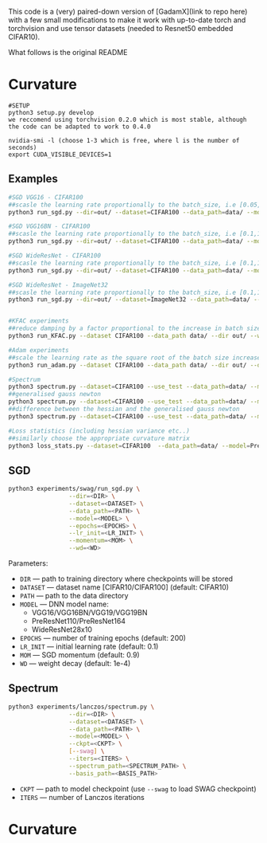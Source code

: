 This code is a (very)  paired-down version of [GadamX](link to repo here) with a few small modifications to make it work with up-to-date torch and torchvision and use tensor datasets (needed to Resnet50 embedded CIFAR10).


What follows is the original README

# Curvature

```
#SETUP
python3 setup.py develop
we reccomend using torchvision 0.2.0 which is most stable, although the code can be adapted to work to 0.4.0
```
```
nvidia-smi -l (choose 1-3 which is free, where l is the number of seconds)
export CUDA_VISIBLE_DEVICES=1
```

## Examples

```bash
#SGD VGG16 - CIFAR100
##scasle the learning rate proportionally to the batch_size, i.e [0.05,128],[0.1,256],[0.2,512]
python3 run_sgd.py --dir=out/ --dataset=CIFAR100 --data_path=data/ --model=VGG16 --epochs=300 --save_freq=50 --lr_init=0.05 --wd=0 --seed=1 --batch_size 128

#SGD VGG16BN - CIFAR100
##scasle the learning rate proportionally to the batch_size, i.e [0.1,128],[0.2,256],[0.4,512]
python3 run_sgd.py --dir=out/ --dataset=CIFAR100 --data_path=data/ --model=VGG16BN --epochs=300 --save_freq=50 --lr_init=0.1 --wd=0.0005 --seed=1 --batch_size 128

#SGD WideResNet - CIFAR100
##scasle the learning rate proportionally to the batch_size, i.e [0.1,128],[0.2,256],[0.4,512]
python3 run_sgd.py --dir=out/ --dataset=CIFAR100 --data_path=data/ --model=WideResNet28x10 --epochs=300 --save_freq=50 --lr_init=0.1 --wd=0.0005 --seed=1 --batch_size 128

#SGD WideResNet - ImageNet32 
##scasle the learning rate proportionally to the batch_size, i.e [0.1,128],[0.2,256],[0.4,512]
python3 run_sgd.py --dir=out/ --dataset=ImageNet32 --data_path=data/ --use_test --model=VGG16BN --epochs=300 --save_freq=50 --lr_init=0.1 --wd=0.0005 --seed=1 --batch_size 128


#KFAC experiments
##reduce damping by a factor proportional to the increase in batch size i.e [16,16],[8,32],[4,64],[2,128],[1,265], etc...
python3 run_KFAC.py --dataset CIFAR100 --data_path data/ --dir out/ --wd 0 --lr_init 1 --damping 16 --batch_size 16  --model VGG16 --epochs 300 --seed=1

#Adam experiments
##scale the learning rate as the square root of the batch size increase. i.e [0.0004,128],[0.00056]...
python3 run_adam.py --dataset CIFAR100 --data_path data/ --dir out/ --decoupled_wd --wd 0 --lr_init 0.0004 --model VGG16 --batch_size

#Spectrum
python3 spectrum.py --dataset=CIFAR100 --use_test --data_path=data/ --model=VGG16 --ckpt=./ckpts/c100/vgg16/sgd/run1/checkpoint-00050.pt --iters=100 --basis --curvature_matrix=hessian
##generalised gauss newton
python3 spectrum.py --dataset=CIFAR100 --use_test --data_path=data/ --model=VGG16 --ckpt=./ckpts/c100/vgg16/sgd/run1/checkpoint-00050.pt --iters=100 --basis --curvature_matrix=gn
##difference between the hessian and the generalised gauss newton
python3 spectrum.py --dataset=CIFAR100 --use_test --data_path=data/ --model=VGG16 --ckpt=./ckpts/c100/vgg16/sgd/run1/checkpoint-00050.pt --iters=100 --basis --curvature_matrix=nonggn

#Loss statistics (including hessian variance etc..)
##similarly choose the appropriate curvature matrix
python3 loss_stats.py --dataset=CIFAR100  --data_path=data/ --model=PreResNet110 --ckpt=./ckpts/c100/PreResNet110/OFIT/runshrink/checkpoint-00000.pt --stats_batch=256 --curvature_matrix=hessian


```

## SGD 

```bash
python3 experiments/swag/run_sgd.py \
                 --dir=<DIR> \
                 --dataset=<DATASET> \
                 --data_path=<PATH> \
                 --model=<MODEL> \
                 --epochs=<EPOCHS> \
                 --lr_init=<LR_INIT> \
                 --momentum=<MOM> \
                 --wd=<WD>                 
```

Parameters:

* ```DIR``` &mdash; path to training directory where checkpoints will be stored
* ```DATASET``` &mdash; dataset name [CIFAR10/CIFAR100] (default: CIFAR10)
* ```PATH``` &mdash; path to the data directory
* ```MODEL``` &mdash; DNN model name:
    - VGG16/VGG16BN/VGG19/VGG19BN
    - PreResNet110/PreResNet164
    - WideResNet28x10
* ```EPOCHS``` &mdash; number of training epochs (default: 200)
* ```LR_INIT``` &mdash; initial learning rate (default: 0.1)
* ```MOM``` &mdash; SGD momentum (default: 0.9)
* ```WD``` &mdash; weight decay (default: 1e-4)

## Spectrum

```bash
python3 experiments/lanczos/spectrum.py \
                 --dir=<DIR> \
                 --dataset=<DATASET> \
                 --data_path=<PATH> \
                 --model=<MODEL> \
                 --ckpt=<CKPT> \
                 [--swag] \
                 --iters=<ITERS> \
                 --spectrum_path=<SPECTRUM_PATH> \
                 --basis_path=<BASIS_PATH>
```

* ```CKPT``` &mdash; path to model checkpoint (use ```--swag``` to load SWAG checkpoint)
* ```ITERS``` &mdash; number of Lanczos iterations

# Curvature

